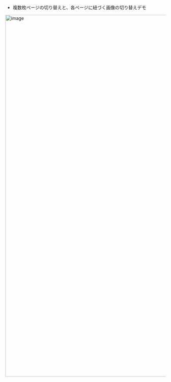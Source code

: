 - 複数枚ページの切り替えと、各ページに紐づく画像の切り替えデモ

<img width="1138" alt="image" src="https://user-images.githubusercontent.com/10560950/193568393-63ecfed7-7ef1-44fe-904a-13e57febd10e.png">
